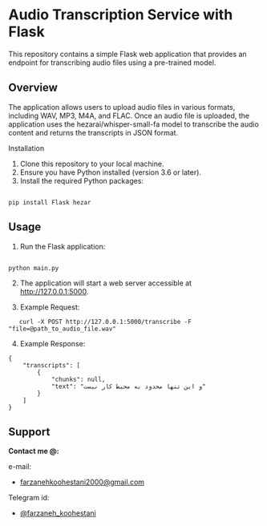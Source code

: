 # Audio Transcription Service with Flask

This repository contains a simple Flask web application that provides an endpoint for transcribing audio files using a pre-trained model.

## Overview

The application allows users to upload audio files in various formats, including WAV, MP3, M4A, and FLAC. Once an audio file is uploaded, the application uses the hezarai/whisper-small-fa model to transcribe the audio content and returns the transcripts in JSON format.


Installation

1.    Clone this repository to your local machine.
2.    Ensure you have Python installed (version 3.6 or later).
3.    Install the required Python packages:

```

pip install Flask hezar

```

## Usage

1.    Run the Flask application:

```

python main.py

```

2. The application will start a web server accessible at http://127.0.0.1:5000.

3. Example Request:
```
   curl -X POST http://127.0.0.1:5000/transcribe -F "file=@path_to_audio_file.wav"
```

4. Example Response:
```
{
    "transcripts": [
        {
            "chunks": null,
            "text": "و این تنها محدود به محیط کار نیست"
        }
    ]
}
```

## Support

**Contact me @:**

e-mail:

* farzanehkoohestani2000@gmail.com

Telegram id:

* [@farzaneh_koohestani](https://t.me/farzaneh_koohestani)
